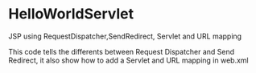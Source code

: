 HelloWorldServlet
=================

JSP using RequestDispatcher,SendRedirect, Servlet and URL mapping


This code tells the differents between Request Dispatcher and Send Redirect, it also show how to add a Servlet and 
URL mapping in web.xml
